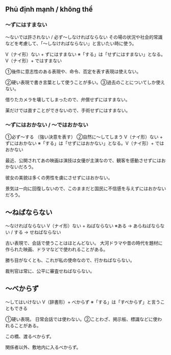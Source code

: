 
## Phủ định mạnh / không thể
### 〜ずにはすまない
〜ないでは許されない / 必ず〜しなければならない その場の状況や社会的常識などを考慮して、「〜しなければならない」と言いたい時に使う。

V（ナイ形）ない + ずにはすまない ※「する」は「せずにはすまない」となる。V（ナイ形）+ ではすまない


①後件に意志性のある表現や、命令、否定を表す表現は使えない。

②硬い表現で書き言葉として使うことが多い。③過去のことについてしか使えない。

借りたカメラを壊してしまったので、弁償せずにはすまない。

薬だけでは直すことができないので、手術せずにはすまない。

### 〜ずにはおかない / 〜ではおかない
①必ず〜する （強い決意を表す） ②自然に〜してしまう
V（ナイ形）ない + ずにはおかない ※「する」は「せずにはおかない」となる。V（ナイ形）+ ではおかない


最近、公開されてあの映画は演技は女優が主演なので、観客を感動させずにはおかないだろう。

彼女の美貌は多くの男性を虜にさせずにはおかない。

景気は一向に回復しないので、このままだと国民に不信感を与えずにはおかないだろう。

## 〜ねばならない
〜なければならない
V（ナイ形）ない + ねばならない ※ある → あらねばならない / する → せねばならない


古い表現で、会話で使うことはほとんどない。
大河ドラマや昔の時代を題材に作られた映画、ドラマなどで使われることがある。

勝ち目がなくとも、これが私の使命なので、行かねばならない。

裁判官は常に、公平に審査せねばならない。

## 〜べからず
〜してはいけない
V（辞書形）+ べからず ※「する」は「すべからず」と言うこともできる


①硬い表現。
日常会話では使わない。②ことわざ、掲示板、標識などに使われることがある。

この橋、渡るべからず。

関係者以外、敷地内に入るべからず。

